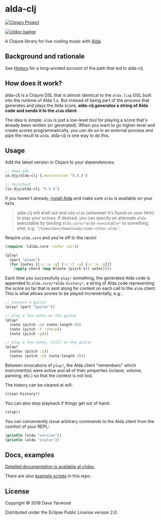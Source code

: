 # alda-clj

[![Clojars Project](https://img.shields.io/clojars/v/io.djy/alda-clj.svg)](https://clojars.org/io.djy/alda-clj)

[![cljdoc badge](https://cljdoc.org/badge/io.djy/alda-clj)](https://cljdoc.org/d/io.djy/alda-clj/CURRENT)

A Clojure library for live-coding music with [Alda](https://alda.io).

## Background and rationale

See [History](https://cljdoc.org/d/io.djy/alda-clj/CURRENT/doc/readme/history)
for a long-winded account of the path that led to alda-clj.

## How does it work?

alda-clj is a Clojure DSL that is almost identical to the `alda.lisp` DSL built
into the runtime of Alda 1.x. But instead of being part of the process that
generates and plays the Alda score, **alda-clj generates a string of Alda code
and sends it to the `alda` client**.

The idea is simple: `alda` is just a low-level tool for playing a score that's
already been written (or generated). When you want to go higher-level and create
scores programmatically, you can do so in an external process and pipe the
result to `alda`. alda-clj is one way to do this.

## Usage

Add the latest version in Clojars to your dependencies:

```clojure
;; deps.edn
io.djy/alda-clj {:mvn/version "X.X.X"}

;; lein/boot
[io.djy/alda-clj "X.X.X"]
```

If you haven't already, [install
Alda](https://github.com/alda-lang/alda#installation) and make sure `alda` is
available on your `PATH`.

> alda-clj will shell out and use `alda` (wherever it's found on your `PATH`) to
> play your scores. If desired, you can specify an alternate `alda` executable
> by binding `alda.core/*alda-executable*` to something else, e.g.
> `"/home/dave/Downloads/some-other-alda"`.

Require `alda.core` and you're off to the races!

```clojure
(require '[alda.core :refer :all])

(play!
  (part "piano")
  (for [notes [[:c :e :g] [:c :f :a] [:c :e :g]]]
    (apply chord (map #(note (pitch %)) notes))))
```

Each time you successfully `play!` something, the generated Alda code is
appended to `alda.core/*alda-history*`, a string of Alda code representing the
score so far that is sent along for context on each call to the `alda` client.
This is what allows scores to be played incrementally, e.g.:

```clojure
;; conjure a guitar
(play! (part "guitar"))

;; play a few notes on the guitar
(play!
  (note (pitch :e) (note-length 8))
  (note (pitch :f :sharp))
  (note (pitch :g)))

;; play a few notes, still on the guitar
(play!
  (notes (pitch :a))
  (notes (pitch :b) (note-length 2)))
```

Between invocations of `play!`, the Alda client "remembers" which instrument(s)
were active and all of their properties (octave, volume, panning, etc.) so that
the context is not lost.

The history can be cleared at will:

```clojure
(clear-history!)
```

You can also stop playback if things get out of hand:

```clojure
(stop!)
```

You can conveniently issue arbitrary commands to the Alda client from the
comfort of your REPL:

```clojure
(println (alda "version"))
(println (alda "status"))
```

## Docs, examples

[Detailed documentation is available at
cljdoc](https://cljdoc.org/d/io.djy/alda-clj/CURRENT).

There are also [example scripts](examples) in this repo.

## License

Copyright © 2018 Dave Yarwood

Distributed under the Eclipse Public License version 2.0.
